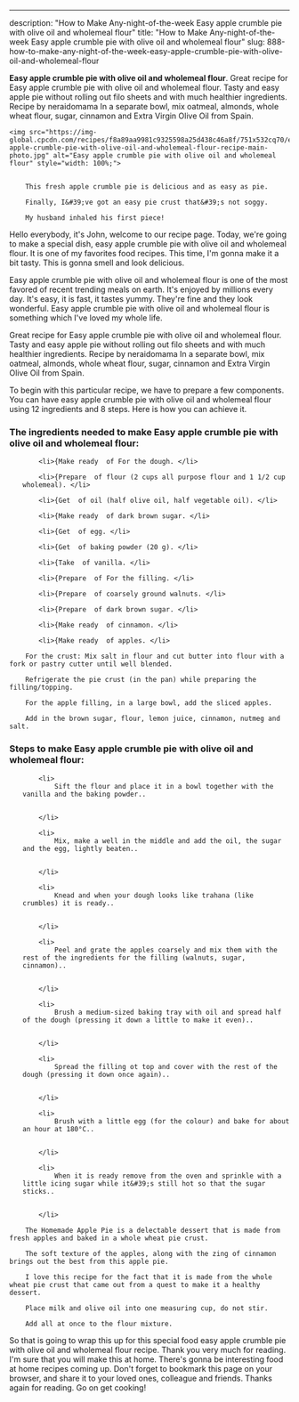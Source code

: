 ---
description: "How to Make Any-night-of-the-week Easy apple crumble pie with olive oil and wholemeal flour"
title: "How to Make Any-night-of-the-week Easy apple crumble pie with olive oil and wholemeal flour"
slug: 888-how-to-make-any-night-of-the-week-easy-apple-crumble-pie-with-olive-oil-and-wholemeal-flour

<p>
	<strong>Easy apple crumble pie with olive oil and wholemeal flour</strong>. 
	Great recipe for Easy apple crumble pie with olive oil and wholemeal flour. Tasty and easy apple pie without rolling out filo sheets and with much healthier ingredients. Recipe by neraidomama In a separate bowl, mix oatmeal, almonds, whole wheat flour, sugar, cinnamon and Extra Virgin Olive Oil from Spain.
</p>
<p>
	
	<img src="https://img-global.cpcdn.com/recipes/f8a89aa9981c9325598a25d438c46a8f/751x532cq70/easy-apple-crumble-pie-with-olive-oil-and-wholemeal-flour-recipe-main-photo.jpg" alt="Easy apple crumble pie with olive oil and wholemeal flour" style="width: 100%;">
	
	
		This fresh apple crumble pie is delicious and as easy as pie.
	
		Finally, I&#39;ve got an easy pie crust that&#39;s not soggy.
	
		My husband inhaled his first piece!
	
</p>
<p>
	Hello everybody, it's John, welcome to our recipe page. Today, we're going to make a special dish, easy apple crumble pie with olive oil and wholemeal flour. It is one of my favorites food recipes. This time, I'm gonna make it a bit tasty. This is gonna smell and look delicious.
</p>
	
<p>
	Easy apple crumble pie with olive oil and wholemeal flour is one of the most favored of recent trending meals on earth. It's enjoyed by millions every day. It's easy, it is fast, it tastes yummy. They're fine and they look wonderful. Easy apple crumble pie with olive oil and wholemeal flour is something which I've loved my whole life.
</p>
<p>
	Great recipe for Easy apple crumble pie with olive oil and wholemeal flour. Tasty and easy apple pie without rolling out filo sheets and with much healthier ingredients. Recipe by neraidomama In a separate bowl, mix oatmeal, almonds, whole wheat flour, sugar, cinnamon and Extra Virgin Olive Oil from Spain.
</p>

<p>
To begin with this particular recipe, we have to prepare a few components. You can have easy apple crumble pie with olive oil and wholemeal flour using 12 ingredients and 8 steps. Here is how you can achieve it.
</p>

<h3>The ingredients needed to make Easy apple crumble pie with olive oil and wholemeal flour:</h3>

<ol>
	
		<li>{Make ready  of For the dough. </li>
	
		<li>{Prepare  of flour (2 cups all purpose flour and 1 1/2 cup wholemeal). </li>
	
		<li>{Get  of oil (half olive oil, half vegetable oil). </li>
	
		<li>{Make ready  of dark brown sugar. </li>
	
		<li>{Get  of egg. </li>
	
		<li>{Get  of baking powder (20 g). </li>
	
		<li>{Take  of vanilla. </li>
	
		<li>{Prepare  of For the filling. </li>
	
		<li>{Prepare  of coarsely ground walnuts. </li>
	
		<li>{Prepare  of dark brown sugar. </li>
	
		<li>{Make ready  of cinnamon. </li>
	
		<li>{Make ready  of apples. </li>
	
</ol>
<p>
	
		For the crust: Mix salt in flour and cut butter into flour with a fork or pastry cutter until well blended.
	
		Refrigerate the pie crust (in the pan) while preparing the filling/topping.
	
		For the apple filling, in a large bowl, add the sliced apples.
	
		Add in the brown sugar, flour, lemon juice, cinnamon, nutmeg and salt.
	
</p>

<h3>Steps to make Easy apple crumble pie with olive oil and wholemeal flour:</h3>

<ol>
	
		<li>
			Sift the flour and place it in a bowl together with the vanilla and the baking powder..
			
			
		</li>
	
		<li>
			Mix, make a well in the middle and add the oil, the sugar and the egg, lightly beaten..
			
			
		</li>
	
		<li>
			Knead and when your dough looks like trahana (like crumbles) it is ready..
			
			
		</li>
	
		<li>
			Peel and grate the apples coarsely and mix them with the rest of the ingredients for the filling (walnuts, sugar, cinnamon)..
			
			
		</li>
	
		<li>
			Brush a medium-sized baking tray with oil and spread half of the dough (pressing it down a little to make it even)..
			
			
		</li>
	
		<li>
			Spread the filling ot top and cover with the rest of the dough (pressing it down once again)..
			
			
		</li>
	
		<li>
			Brush with a little egg (for the colour) and bake for about an hour at 180°C..
			
			
		</li>
	
		<li>
			When it is ready remove from the oven and sprinkle with a little icing sugar while it&#39;s still hot so that the sugar sticks..
			
			
		</li>
	
</ol>

<p>
	
		The Homemade Apple Pie is a delectable dessert that is made from fresh apples and baked in a whole wheat pie crust.
	
		The soft texture of the apples, along with the zing of cinnamon brings out the best from this apple pie.
	
		I love this recipe for the fact that it is made from the whole wheat pie crust that came out from a quest to make it a healthy dessert.
	
		Place milk and olive oil into one measuring cup, do not stir.
	
		Add all at once to the flour mixture.
	
</p>

<p>
	So that is going to wrap this up for this special food easy apple crumble pie with olive oil and wholemeal flour recipe. Thank you very much for reading. I'm sure that you will make this at home. There's gonna be interesting food at home recipes coming up. Don't forget to bookmark this page on your browser, and share it to your loved ones, colleague and friends. Thanks again for reading. Go on get cooking!
</p>
